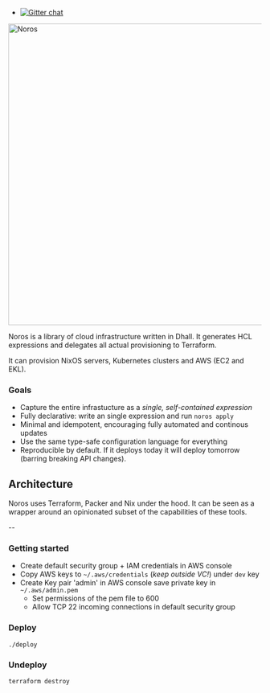 - [![Gitter chat](https://badges.gitter.im/hashicorp-terraform/Lobby.png)](https://gitter.im/hashicorp-terraform/Lobby)

<img alt="Noros" src="https://dl.dropboxusercontent.com/s/aig30sypi5avyul/noros_logo.png" width="600">

Noros is a library of cloud infrastructure written in Dhall. It generates HCL expressions and delegates all actual provisioning to Terraform.

It can provision NixOS servers, Kubernetes clusters and AWS (EC2 and EKL).


### Goals
- Capture the entire infrastucture as a *single, self-contained expression*
- Fully declarative: write an single expression and run `noros apply`
- Minimal and idempotent, encouraging fully automated and continous updates
- Use the same type-safe configuration language for everything
- Reproducible by default. If it deploys today it will deploy tomorrow (barring breaking API changes).

## Architecture

Noros uses Terraform, Packer and Nix under the hood. It can be seen as a wrapper around an opinionated subset of the capabilities of these tools.


--

### Getting started

- Create default security group + IAM credentials in AWS console
- Copy AWS keys to `~/.aws/credentials` (*keep outside VC!*) under `dev` key
- Create Key pair 'admin' in AWS console save private key in `~/.aws/admin.pem`
  - Set permissions of the pem file to 600
  - Allow TCP 22 incoming connections in default security group

### Deploy

    ./deploy

### Undeploy

    terraform destroy
